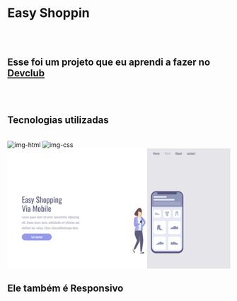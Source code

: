 <h1>Easy Shoppin</h1>
<br>
<br>
<h2>Esse foi um projeto que eu aprendi a fazer no <a href="https://aulas.devclub.com.br/login">Devclub</a></h2>
<br>
<br>
<h2>Tecnologias utilizadas</h2>
<br>
<img src="https://img.shields.io/badge/HTML5-E34F26?style=for-the-badge&logo=html5&logoColor=white" alt="img-html"/>
<img src="https://img.shields.io/badge/CSS-239120?&style=for-the-badge&logo=css3&logoColor=white" alt="img-css"/>
<img src="https://github.com/JeffersonPrudencio1992/Easy-shopping/blob/main/assets/para%20desktop.png?raw=true"/>
<h2>Ele também é Responsivo</h2>
<img src="">

